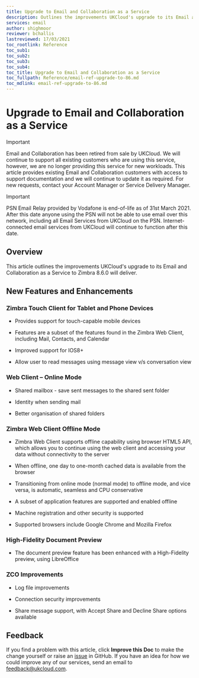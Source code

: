 ```yaml
---
title: Upgrade to Email and Collaboration as a Service
description: Outlines the improvements UKCloud's upgrade to its Email and Collaboration as a Service to Zimbra 8.6.0 will deliver
services: email
author: shighmoor
reviewer: bchallis
lastreviewed: 17/03/2021
toc_rootlink: Reference
toc_sub1: 
toc_sub2:
toc_sub3:
toc_sub4:
toc_title: Upgrade to Email and Collaboration as a Service
toc_fullpath: Reference/email-ref-upgrade-to-86.md
toc_mdlink: email-ref-upgrade-to-86.md
---
```


# Upgrade to Email and Collaboration as a Service

> [!IMPORTANT]
> Email and Collaboration has been retired from sale by UKCloud. We will continue to support all existing customers who are using this service, however, we are no longer providing this service for new workloads. This article provides existing Email and Collaboration customers with access to support documentation and we will continue to update it as required. For new requests, contact your Account Manager or Service Delivery Manager.

> [!IMPORTANT]
> PSN Email Relay provided by Vodafone is end-of-life as of 31st March 2021. After this date anyone using the PSN will not be able to use email over this network, including all Email Services from UKCloud on the PSN. Internet-connected email services from UKCloud will continue to function after this date.

## Overview

This article outlines the improvements UKCloud's upgrade to its Email and Collaboration as a Service to Zimbra 8.6.0 will deliver.

## New Features and Enhancements

### Zimbra Touch Client for Tablet and Phone Devices

- Provides support for touch-capable mobile devices

- Features are a subset of the features found in the Zimbra Web Client, including Mail, Contacts, and Calendar

- Improved support for IOS8+

- Allow user to read messages using message view v/s conversation view

### Web Client – Online Mode

- Shared mailbox - save sent messages to the shared sent folder

- Identity when sending mail

- Better organisation of shared folders

### Zimbra Web Client Offline Mode

- Zimbra Web Client supports offline capability using browser HTML5 API, which allows you to continue using the web client and accessing your data without connectivity to the server

- When offline, one day to one-month cached data is available from the browser

- Transitioning from online mode (normal mode) to offline mode, and vice versa, is automatic, seamless and CPU conservative

- A subset of application features are supported and enabled offline

- Machine registration and other security is supported

- Supported browsers include Google Chrome and Mozilla Firefox

### High-Fidelity Document Preview

- The document preview feature has been enhanced with a High-Fidelity preview, using LibreOffice

### ZCO Improvements

- Log file improvements

- Connection security improvements

- Share message support, with Accept Share and Decline Share options available

## Feedback

If you find a problem with this article, click **Improve this Doc** to make the change yourself or raise an [issue](https://github.com/UKCloud/documentation/issues) in GitHub. If you have an idea for how we could improve any of our services, send an email to <feedback@ukcloud.com>.
